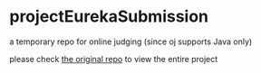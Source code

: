 # projectEurekaSubmission

a temporary repo for online judging (since oj supports Java only)

please check [the original repo](https://github.com/Yang-Chincheng/projectEureka) to view the entire project
